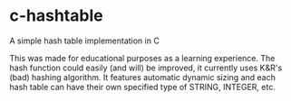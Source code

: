 # c-hashtable
A simple hash table implementation in C

This was made for educational purposes as a learning experience.
The hash function could easily (and will) be improved, it currently uses K&R's (bad) hashing algorithm.
It features automatic dynamic sizing and each hash table can have their own specified type of STRING, INTEGER, etc.
